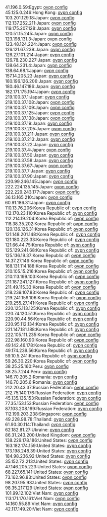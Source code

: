 41.196.0.59:Egypt: [ovpn config](vpn/41_196_0_59.ovpn)  
45.125.0.246:Hong Kong: [ovpn config](vpn/45_125_0_246.ovpn)  
103.201.129.18:Japan: [ovpn config](vpn/103_201_129_18.ovpn)  
112.137.252.211:Japan: [ovpn config](vpn/112_137_252_211.ovpn)  
119.175.207.128:Japan: [ovpn config](vpn/119_175_207_128.ovpn)  
120.51.15.245:Japan: [ovpn config](vpn/120_51_15_245.ovpn)  
123.198.131.3:Japan: [ovpn config](vpn/123_198_131_3.ovpn)  
123.48.124.224:Japan: [ovpn config](vpn/123_48_124_224.ovpn)  
126.121.67.239:Japan: [ovpn config](vpn/126_121_67_239.ovpn)  
126.27.101.214:Japan: [ovpn config](vpn/126_27_101_214.ovpn)  
126.78.230.227:Japan: [ovpn config](vpn/126_78_230_227.ovpn)  
138.64.231.4:Japan: [ovpn config](vpn/138_64_231_4.ovpn)  
138.64.68.1:Japan: [ovpn config](vpn/138_64_68_1.ovpn)  
157.14.205.23:Japan: [ovpn config](vpn/157_14_205_23.ovpn)  
180.196.126.206:Japan: [ovpn config](vpn/180_196_126_206.ovpn)  
180.46.147.186:Japan: [ovpn config](vpn/180_46_147_186.ovpn)  
182.171.175.194:Japan: [ovpn config](vpn/182_171_175_194.ovpn)  
219.100.37.1:Japan: [ovpn config](vpn/219_100_37_1.ovpn)  
219.100.37.108:Japan: [ovpn config](vpn/219_100_37_108.ovpn)  
219.100.37.109:Japan: [ovpn config](vpn/219_100_37_109.ovpn)  
219.100.37.125:Japan: [ovpn config](vpn/219_100_37_125.ovpn)  
219.100.37.138:Japan: [ovpn config](vpn/219_100_37_138.ovpn)  
219.100.37.19:Japan: [ovpn config](vpn/219_100_37_19.ovpn)  
219.100.37.205:Japan: [ovpn config](vpn/219_100_37_205.ovpn)  
219.100.37.211:Japan: [ovpn config](vpn/219_100_37_211.ovpn)  
219.100.37.213:Japan: [ovpn config](vpn/219_100_37_213.ovpn)  
219.100.37.22:Japan: [ovpn config](vpn/219_100_37_22.ovpn)  
219.100.37.4:Japan: [ovpn config](vpn/219_100_37_4.ovpn)  
219.100.37.50:Japan: [ovpn config](vpn/219_100_37_50.ovpn)  
219.100.37.58:Japan: [ovpn config](vpn/219_100_37_58.ovpn)  
219.100.37.67:Japan: [ovpn config](vpn/219_100_37_67.ovpn)  
219.100.37.7:Japan: [ovpn config](vpn/219_100_37_7.ovpn)  
219.100.37.90:Japan: [ovpn config](vpn/219_100_37_90.ovpn)  
220.99.246.145:Japan: [ovpn config](vpn/220_99_246_145.ovpn)  
222.224.135.145:Japan: [ovpn config](vpn/222_224_135_145.ovpn)  
222.229.243.177:Japan: [ovpn config](vpn/222_229_243_177.ovpn)  
36.13.165.210:Japan: [ovpn config](vpn/36_13_165_210.ovpn)  
60.91.186.31:Japan: [ovpn config](vpn/60_91_186_31.ovpn)  
110.13.76.206:Korea Republic of: [ovpn config](vpn/110_13_76_206.ovpn)  
112.170.23.110:Korea Republic of: [ovpn config](vpn/112_170_23_110.ovpn)  
112.214.19.204:Korea Republic of: [ovpn config](vpn/112_214_19_204.ovpn)  
118.38.35.202:Korea Republic of: [ovpn config](vpn/118_38_35_202.ovpn)  
120.136.126.31:Korea Republic of: [ovpn config](vpn/120_136_126_31.ovpn)  
121.148.201.148:Korea Republic of: [ovpn config](vpn/121_148_201_148.ovpn)  
121.180.223.33:Korea Republic of: [ovpn config](vpn/121_180_223_33.ovpn)  
121.66.44.75:Korea Republic of: [ovpn config](vpn/121_66_44_75.ovpn)  
125.129.241.68:Korea Republic of: [ovpn config](vpn/125_129_241_68.ovpn)  
125.136.19.37:Korea Republic of: [ovpn config](vpn/125_136_19_37.ovpn)  
14.37.27.146:Korea Republic of: [ovpn config](vpn/14_37_27_146.ovpn)  
168.131.114.188:Korea Republic of: [ovpn config](vpn/168_131_114_188.ovpn)  
210.105.15.216:Korea Republic of: [ovpn config](vpn/210_105_15_216.ovpn)  
210.113.199.103:Korea Republic of: [ovpn config](vpn/210_113_199_103.ovpn)  
211.187.241.127:Korea Republic of: [ovpn config](vpn/211_187_241_127.ovpn)  
211.49.115.33:Korea Republic of: [ovpn config](vpn/211_49_115_33.ovpn)  
218.239.107.83:Korea Republic of: [ovpn config](vpn/218_239_107_83.ovpn)  
219.241.159.106:Korea Republic of: [ovpn config](vpn/219_241_159_106.ovpn)  
219.255.27.141:Korea Republic of: [ovpn config](vpn/219_255_27_141.ovpn)  
220.125.113.125:Korea Republic of: [ovpn config](vpn/220_125_113_125.ovpn)  
220.74.120.51:Korea Republic of: [ovpn config](vpn/220_74_120_51.ovpn)  
220.90.44.56:Korea Republic of: [ovpn config](vpn/220_90_44_56.ovpn)  
220.95.112.134:Korea Republic of: [ovpn config](vpn/220_95_112_134.ovpn)  
221.147.181.188:Korea Republic of: [ovpn config](vpn/221_147_181_188.ovpn)  
222.105.111.235:Korea Republic of: [ovpn config](vpn/222_105_111_235.ovpn)  
222.98.160.90:Korea Republic of: [ovpn config](vpn/222_98_160_90.ovpn)  
49.142.46.178:Korea Republic of: [ovpn config](vpn/49_142_46_178.ovpn)  
49.174.239.56:Korea Republic of: [ovpn config](vpn/49_174_239_56.ovpn)  
59.10.5.241:Korea Republic of: [ovpn config](vpn/59_10_5_241.ovpn)  
59.26.30.220:Korea Republic of: [ovpn config](vpn/59_26_30_220.ovpn)  
38.25.25.160:Peru: [ovpn config](vpn/38_25_25_160.ovpn)  
38.25.7.244:Peru: [ovpn config](vpn/38_25_7_244.ovpn)  
146.70.205.2:Romania: [ovpn config](vpn/146_70_205_2.ovpn)  
146.70.205.6:Romania: [ovpn config](vpn/146_70_205_6.ovpn)  
212.20.43.37:Russian Federation: [ovpn config](vpn/212_20_43_37.ovpn)  
212.75.140.176:Russian Federation: [ovpn config](vpn/212_75_140_176.ovpn)  
45.135.135.153:Russian Federation: [ovpn config](vpn/45_135_135_153.ovpn)  
77.35.153.153:Russian Federation: [ovpn config](vpn/77_35_153_153.ovpn)  
87.103.208.169:Russian Federation: [ovpn config](vpn/87_103_208_169.ovpn)  
112.199.203.238:Singapore: [ovpn config](vpn/112_199_203_238.ovpn)  
49.228.98.78:Thailand: [ovpn config](vpn/49_228_98_78.ovpn)  
61.90.30.114:Thailand: [ovpn config](vpn/61_90_30_114.ovpn)  
62.182.81.27:Ukraine: [ovpn config](vpn/62_182_81_27.ovpn)  
86.31.243.200:United Kingdom: [ovpn config](vpn/86_31_243_200.ovpn)  
138.229.178.186:United States: [ovpn config](vpn/138_229_178_186.ovpn)  
163.182.174.159:United States: [ovpn config](vpn/163_182_174_159.ovpn)  
173.198.248.39:United States: [ovpn config](vpn/173_198_248_39.ovpn)  
184.98.236.92:United States: [ovpn config](vpn/184_98_236_92.ovpn)  
35.152.72.213:United States: [ovpn config](vpn/35_152_72_213.ovpn)  
47.146.205.223:United States: [ovpn config](vpn/47_146_205_223.ovpn)  
68.227.65.141:United States: [ovpn config](vpn/68_227_65_141.ovpn)  
73.162.96.83:United States: [ovpn config](vpn/73_162_96_83.ovpn)  
98.207.95.93:United States: [ovpn config](vpn/98_207_95_93.ovpn)  
98.35.217.129:United States: [ovpn config](vpn/98_35_217_129.ovpn)  
101.99.12.102:Viet Nam: [ovpn config](vpn/101_99_12_102.ovpn)  
113.171.170.161:Viet Nam: [ovpn config](vpn/113_171_170_161.ovpn)  
14.160.55.89:Viet Nam: [ovpn config](vpn/14_160_55_89.ovpn)  
42.117.149.20:Viet Nam: [ovpn config](vpn/42_117_149_20.ovpn)  
